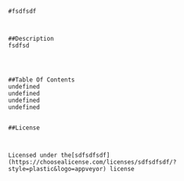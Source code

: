 
    #fsdfsdf



    ##Description
    fsdfsd




    ##Table Of Contents
    undefined
    undefined
    undefined
    undefined
    
    
    ##License



    Licensed under the[sdfsdfsdf](https://choosealicense.com/licenses/sdfsdfsdf/?style=plastic&logo=appveyor) license


    